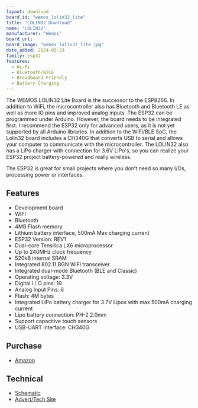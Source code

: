 ```yaml
---
layout: download
board_id: "wemos_lolin32_lite"
title: "LOLIN32 Download"
name: "LOLIN32"
manufacturer: "Wemos"
board_url:
board_image: "wemos_lolin32_lite.jpg"
date_added: 2024-05-23
family: esp32
features:
  - Wi-Fi
  - Bluetooth/BTLE
  - Breadboard-Friendly
  - Battery Charging
---
```

The WEMOS LOLIN32 Lite Board is the successor to the ESP8266. In addition to WiFi, the microcontroller also has Bluetooth and Bluetooth LE as well as more IO pins and improved analog inputs. The ESP32 can be programmed under Arduino. However, the board needs to be integrated first. I recommend the ESP32 only for advanced users, as it is not yet supported by all Arduino libraries. In addition to the WiFi/BLE SoC, the Lolin32 board includes a CH340G that converts USB to serial and allows your computer to communicate with the microcontroller. The LOLIN32 also has a LiPo charger with connection for 3.6V LiPo's, so you can realize your ESP32 project battery-powered and really wireless.

The ESP32 is great for small projects where you don’t need so many I/Os, processing power or interfaces.

## Features

- Development board
- WIFI
- Bluetooth
- 4MB Flash memory
- Lithium battery interface, 500mA Max charging current
- ESP32 Version: REV1
- Dual-core Tensilica LX6 microprocessor
- Up to 240MHz clock frequency
- 520kB internal SRAM
- Integrated 802.11 BGN WiFi transceiver
- Integrated dual-mode Bluetooth (BLE and Classic)
- Operating voltage: 3.3V
- Digital I / O pins: 19
- Analog Input Pins: 6
- Flash: 4M bytes
- Integrated LiPo battery charger for 3.7V Lipos with max 500mA charging current
- Lipo battery connection: PH-2 2.0mm
- Support capacitive touch sensors
- USB-UART interface: CH340G


## Purchase

* [Amazon](https://amzn.to/3wCPfxb)

## Technical

* [Schematic](https://j.lnwfile.com/_/j/_raw/f9/1u/6g.gif)
* [Advert/Tech Site](https://www.mcucity.com/product/3190/esp32-lolin32-lite)
